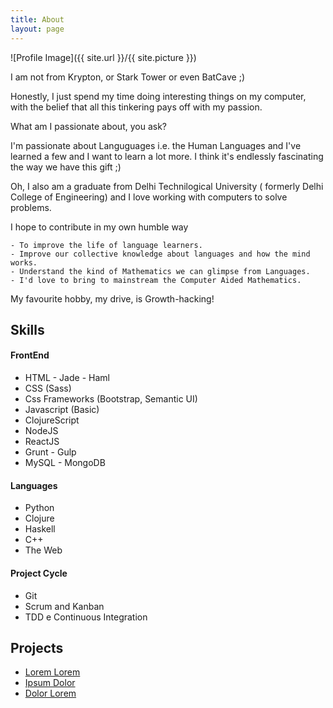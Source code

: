 ```yaml
---
title: About
layout: page
---
```

![Profile Image]({{ site.url }}/{{ site.picture }})

<p> I am not from Krypton, or Stark Tower or even BatCave ;)
    
<p> Honestly, I just spend my time doing interesting things on my computer, with the belief that all this tinkering pays off with my passion.</p>   

<p> What am I passionate about, you ask? </p>

<p> I'm passionate about Languguages i.e. the Human Languages and I've learned a  few and I want to learn a lot more. I think it's endlessly fascinating the way we have this gift ;) </p>

<p> Oh, I also am a graduate from Delhi Technilogical University ( formerly Delhi College of Engineering) and I love working with computers to solve problems. </p>

<p> I hope to contribute in my own humble way

    - To improve the life of language learners.
    - Improve our collective knowledge about languages and how the mind works.
    - Understand the kind of Mathematics we can glimpse from Languages.
    - I'd love to bring to mainstream the Computer Aided Mathematics.
</p>
<p> My favourite hobby, my drive, is Growth-hacking! </p>


<h2>Skills</h2>

<h4> FrontEnd</h4>

<ul class="skill-list">
	<li>HTML - Jade - Haml</li>
	<li>CSS (Sass)</li>
	<li>Css Frameworks (Bootstrap, Semantic UI)</li>
	<li>Javascript (Basic)</li>
    <li>ClojureScript</li>
	<li>NodeJS</li>
	<li>ReactJS</li>
	<li>Grunt - Gulp </li>
	<li>MySQL - MongoDB</li>
</ul>

<h4> Languages</h4>

<ul class="skill-list">
    <li>Python</li>
    <li>Clojure</li>
    <li>Haskell</li>
    <li>C++</li>
    <li>The Web</li>
</ul>

<h4> Project Cycle</h4>

<ul class="skill-list">
    <li>Git</li>
    <li>Scrum and Kanban</li>
    <li>TDD e Continuous Integration</li>
</ul>

<h2>Projects</h2>

<ul>
	<li><a href="https://github.com/">Lorem Lorem</a></li>
	<li><a href="https://github.com/">Ipsum Dolor</a></li>
	<li><a href="https://github.com/">Dolor Lorem</a></li>
</ul>
